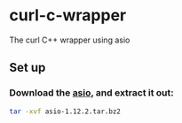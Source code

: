 # curl-c-wrapper
The curl C++ wrapper using asio 

## Set up 

### Download the [asio](https://sourceforge.net/projects/asio/files/asio/1.12.2%20%28Stable%29/), and extract it out:
```bash
tar -xvf asio-1.12.2.tar.bz2
``` 




